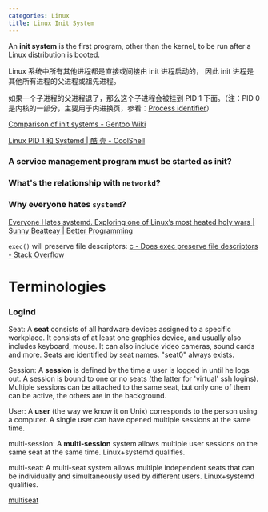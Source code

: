 ```yaml
---
categories: Linux
title: Linux Init System
---
```


An **init system** is the first program, other than the kernel, to be run after a Linux distribution is booted.

Linux 系统中所有其他进程都是直接或间接由 init 进程启动的， 因此 init 进程是其他所有进程的父进程或祖先进程。

如果一个子进程的父进程退了，那么这个子进程会被挂到 PID 1 下面。（注：PID 0 是内核的一部分，主要用于内进换页，参看：[Process identifier](https://en.wikipedia.org/wiki/Process_identifier)）

[Comparison of init systems - Gentoo Wiki](https://wiki.gentoo.org/wiki/Comparison_of_init_systems)

[Linux PID 1 和 Systemd \| 酷 壳 - CoolShell](https://coolshell.cn/articles/17998.html)

### A service management program must be started as init?

### What's the relationship with `networkd`?

### Why everyone hates `systemd`?

[Everyone Hates systemd. Exploring one of Linux’s most heated holy wars | Sunny Beatteay | Better Programming](https://betterprogramming.pub/why-most-linux-users-hate-systemd-c591eef3d034)

`exec()` will preserve file descriptors: [c - Does exec preserve file descriptors - Stack Overflow](https://stackoverflow.com/questions/22241000/does-exec-preserve-file-descriptors)

# Terminologies

### Logind

Seat: A **seat** consists of all hardware devices assigned to a specific workplace. It consists of at least one graphics device, and usually also includes keyboard, mouse. It can also include video cameras, sound cards and more. Seats are identified by seat names. "seat0" always exists.

Session: A **session** is defined by the time a user is logged in until he logs out. A session is bound to one or no seats (the latter for 'virtual' ssh logins). Multiple sessions can be attached to the same seat, but only one of them can be active, the others are in the background.

User: A **user** (the way we know it on Unix) corresponds to the person using a computer. A single user can have opened multiple sessions at the same time.

multi-session: A **multi-session** system allows multiple user sessions on the same seat at the same time. Linux+systemd qualifies.

multi-seat: A multi-seat system allows multiple independent seats that can be individually and simultaneously used by different users. Linux+systemd qualifies.

[multiseat](https://www.freedesktop.org/wiki/Software/systemd/multiseat/)
